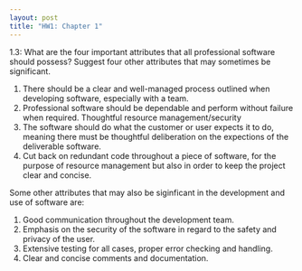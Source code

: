 ```yaml
---
layout: post
title: "HW1: Chapter 1"
---
```


1.3: What are the four important attributes that all professional software should possess? Suggest four
other attributes that may sometimes be significant.

  1. There should be a clear and well-managed process outlined when developing software, especially with a team.
  2. Professional software should be dependable and perform without failure when required. Thoughtful resource management/security
  3. The software should do what the customer or user expects it to do, meaning there must be thoughtful deliberation on the expections of the deliverable software. 
  4. Cut back on redundant code throughout a piece of software, for the purpose of resource management but also in order to keep the project clear and concise.
  
  Some other attributes that may also be siginficant in the development and use of software are: 
  
  1. Good communication throughout the development team.
  2. Emphasis on the security of the software in regard to the safety and privacy of the user.
  3. Extensive testing for all cases, proper error checking and handling. 
  4. Clear and concise comments and documentation. 
